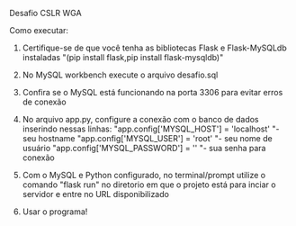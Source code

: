 Desafio CSLR WGA



Como executar:

1. Certifique-se de que você tenha as bibliotecas Flask e Flask-MySQLdb instaladas 
"(pip install flask,pip install flask-mysqldb)"

2. No MySQL workbench execute o arquivo desafio.sql 

3. Confira se o MySQL está funcionando na porta 3306 para evitar erros de conexão

4. No arquivo app.py, configure a conexão com o banco de dados inserindo nessas linhas:
"app.config['MYSQL_HOST'] = 'localhost' "- seu hostname
"app.config['MYSQL_USER'] = 'root'  "- seu nome de usuário
"app.config['MYSQL_PASSWORD'] = '' "- sua senha para conexão


5. Com o MySQL e Python configurado, no terminal/prompt utilize o comando "flask run"
no diretorio em que o projeto está para inciar o servidor e entre no URL disponibilizado

6. Usar o programa!

